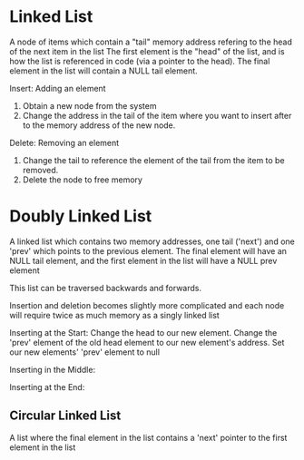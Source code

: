 #  Linked List

A node of items which contain a "tail" memory address refering to the head of the next item in the list
The first element is the "head" of the list, and is how the list is referenced in code (via a pointer to the head).
The final element in the list will contain a NULL tail element.

Insert: Adding an element
1. Obtain a new node from the system
2. Change the address in the tail of the item where you want to insert after to the memory address of the new node.

Delete: Removing an element
1. Change the tail to reference the element of the tail from the item to be removed.
2. Delete the node to free memory

# Doubly Linked List

A linked list which contains two memory addresses, one tail ('next') and one 'prev' which points to the previous element.
The final element will have an NULL tail element, and the first element in the list will have a NULL prev element

This list can be traversed backwards and forwards.

Insertion and deletion becomes slightly more complicated and each node will require twice as much memory as a singly linked list

Inserting at the Start:
Change the head to our new element. Change the 'prev' element of the old head  element to our new element's address. Set our new elements' 'prev' element to null

Inserting in the Middle:


Inserting at the End:


## Circular Linked List

A list where the final element in the list contains a 'next' pointer to the first element in the list
